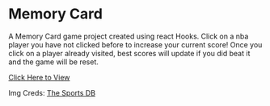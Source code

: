 # Memory Card

A Memory Card game project created using react Hooks. Click on a nba player you have not clicked before to increase your current score! Once you click on a player already visited, best scores will update if you did beat it and the game will be reset.

[Click Here to View](https://djl2e.github.io/memory-card/)

Img Creds:
[The Sports DB](https://www.thesportsdb.com/)
